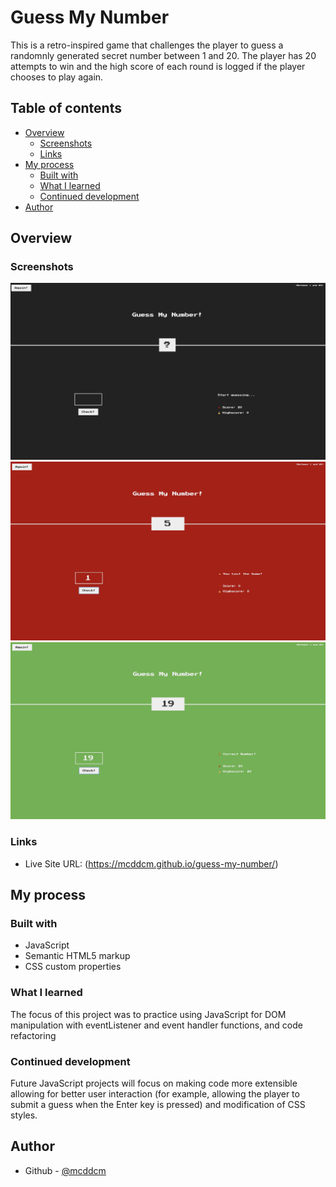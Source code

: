 # Guess My Number

This is a retro-inspired game that challenges the player to guess a randomnly generated secret number between 1 and 20. The player has 20 attempts to win and the high score of each round is logged if the player chooses to play again.

## Table of contents

- [Overview](#overview)
  - [Screenshots](#screenshots)
  - [Links](#links)
- [My process](#my-process)
  - [Built with](#built-with)
  - [What I learned](#what-i-learned)
  - [Continued development](#continued-development)
- [Author](#author)

## Overview

### Screenshots

![](./images/guess-my-number-screenshot.jpg)
![](./images/guess-my-number-lose-screenshot.jpg)
![](./images/guess-my-number-win-screenshot.jpg)

### Links

- Live Site URL: (https://mcddcm.github.io/guess-my-number/)

## My process

### Built with

- JavaScript
- Semantic HTML5 markup
- CSS custom properties

### What I learned

The focus of this project was to practice using JavaScript for DOM manipulation with eventListener and event handler functions, and code refactoring

### Continued development

Future JavaScript projects will focus on making code more extensible allowing for better user interaction (for example, allowing the player to submit a guess when the Enter key is pressed) and modification of CSS styles.

## Author

- Github - [@mcddcm](https://github.com/mcddcm)
